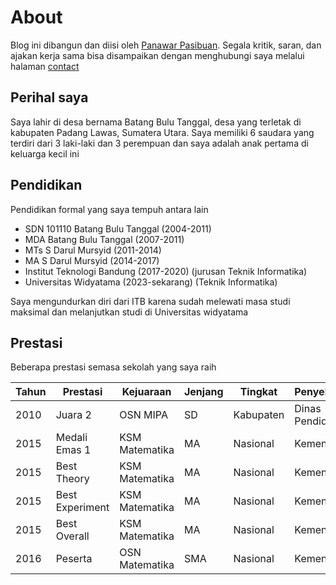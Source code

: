 # About

Blog ini dibangun dan diisi oleh [Panawar Pasibuan](https://www.panawar.com/user/panawar). Segala kritik, saran, dan ajakan kerja sama bisa disampaikan dengan menghubungi saya melalui halaman [contact](panawar.com/contact)

## Perihal saya

Saya lahir di desa bernama Batang Bulu Tanggal, desa yang terletak di kabupaten Padang Lawas, Sumatera Utara.
Saya memiliki 6 saudara yang terdiri dari 3 laki-laki dan 3 perempuan dan saya adalah anak pertama di keluarga kecil ini

## Pendidikan

Pendidikan formal yang saya tempuh antara lain

- SDN 101110 Batang Bulu Tanggal (2004-2011)
- MDA Batang Bulu Tanggal (2007-2011)
- MTs S Darul Mursyid (2011-2014)
- MA S Darul Mursyid (2014-2017)
- Institut Teknologi Bandung (2017-2020) (jurusan Teknik Informatika)
- Universitas Widyatama (2023-sekarang) (Teknik Informatika)

Saya mengundurkan diri dari ITB karena sudah melewati masa studi maksimal dan melanjutkan studi di Universitas widyatama

## Prestasi

Beberapa prestasi semasa sekolah yang saya raih

| Tahun | Prestasi        | Kejuaraan      | Jenjang | Tingkat   | Penyelenggara    |
| ----- | --------------- | -------------- | ------- | --------- | ---------------- |
| 2010  | Juara 2         | OSN MIPA       | SD      | Kabupaten | Dinas Pendidikan |
| 2015  | Medali Emas 1   | KSM Matematika | MA      | Nasional  | Kemenag          |
| 2015  | Best Theory     | KSM Matematika | MA      | Nasional  | Kemenag          |
| 2015  | Best Experiment | KSM Matematika | MA      | Nasional  | Kemenag          |
| 2015  | Best Overall    | KSM Matematika | MA      | Nasional  | Kemenag          |
| 2016  | Peserta         | OSN Matematika | SMA     | Nasional  | Kemendikbud      |
